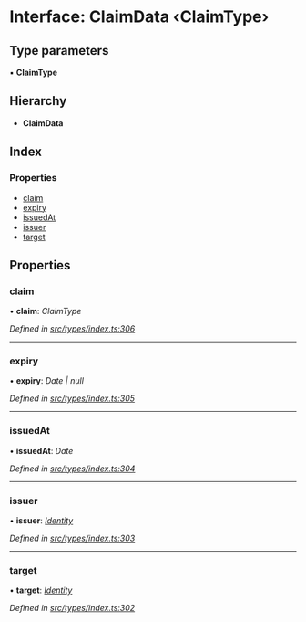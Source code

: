 # Interface: ClaimData ‹**ClaimType**›

## Type parameters

▪ **ClaimType**

## Hierarchy

* **ClaimData**

## Index

### Properties

* [claim](claimdata.md#claim)
* [expiry](claimdata.md#expiry)
* [issuedAt](claimdata.md#issuedat)
* [issuer](claimdata.md#issuer)
* [target](claimdata.md#target)

## Properties

###  claim

• **claim**: *ClaimType*

*Defined in [src/types/index.ts:306](https://github.com/PolymathNetwork/polymesh-sdk/blob/4f2fd432/src/types/index.ts#L306)*

___

###  expiry

• **expiry**: *Date | null*

*Defined in [src/types/index.ts:305](https://github.com/PolymathNetwork/polymesh-sdk/blob/4f2fd432/src/types/index.ts#L305)*

___

###  issuedAt

• **issuedAt**: *Date*

*Defined in [src/types/index.ts:304](https://github.com/PolymathNetwork/polymesh-sdk/blob/4f2fd432/src/types/index.ts#L304)*

___

###  issuer

• **issuer**: *[Identity](../classes/identity.md)*

*Defined in [src/types/index.ts:303](https://github.com/PolymathNetwork/polymesh-sdk/blob/4f2fd432/src/types/index.ts#L303)*

___

###  target

• **target**: *[Identity](../classes/identity.md)*

*Defined in [src/types/index.ts:302](https://github.com/PolymathNetwork/polymesh-sdk/blob/4f2fd432/src/types/index.ts#L302)*
